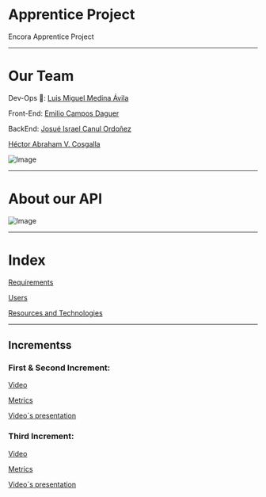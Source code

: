 # Apprentice Project

Encora Apprentice Project
_______________________________________________________________________________________________________________________________________________________________________
# Our Team

Dev-Ops 👑:
[Luis Miguel Medina Ávila](https://github.com/LuisMiguelMedina)

Front-End:
[Emilio Campos Daguer](https://github.com/Emcamdag)

BackEnd:
[Josué Israel Canul Ordoñez](https://github.com/JosueCanul)

[Héctor Abraham V. Cosgalla](https://github.com/HectorCosgalla?tab=following)

![Image]()

_______________________________________________________________________________________________________________________________________________________________________
# About our API



![Image]()
_______________________________________________________________________________________________________________________________________________________________________
# Index

[Requirements]()

[Users]()

[Resources and Technologies]()

_______________________________________________________________________________________________________________________________________________________________________

## Incrementss

### First & Second Increment: 

[Video]()

[Metrics]()

[Video´s presentation]()


### Third Increment:

[Video]() 

[Metrics]()

[Video´s presentation]()